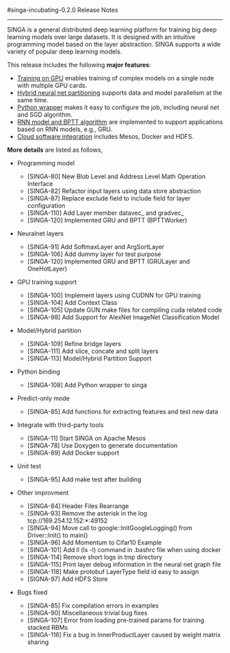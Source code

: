 #singa-incubating-0.2.0 Release Notes

---

SINGA is a general distributed deep learning platform for training big deep
learning models over large datasets. It is designed with an intuitive
programming model based on the layer abstraction. SINGA supports a wide variety
of popular deep learning models.

This release includes the following **major features**:

* [Training on GPU](../docs/gpu.html) enables training of complex models on a single node with multiple GPU cards.
* [Hybrid neural net partitioning](../docs/hybrid.html) supports data and model parallelism at the same time.
* [Python wrapper](../docs/python.html) makes it easy to configure the job, including neural net and SGD algorithm.
* [RNN model and BPTT algorithm](../docs/rnn.html) are implemented to support applications based on RNN models, e.g., GRU.
* [Cloud software integration](../docs/distributed-training.md) includes Mesos, Docker and HDFS.


**More details** are listed as follows,

  * Programming model
    * [SINGA-80] New Blob Level and Address Level Math Operation Interface
    * [SINGA-82] Refactor input layers using data store abstraction
    * [SINGA-87] Replace exclude field to include field for layer configuration
    * [SINGA-110] Add Layer member datavec_ and gradvec_
    * [SINGA-120] Implemented GRU and BPTT (BPTTWorker)


  * Neuralnet layers
    * [SINGA-91] Add SoftmaxLayer and ArgSortLayer
    * [SINGA-106] Add dummy layer for test purpose
    * [SINGA-120] Implemented GRU and BPTT (GRULayer and OneHotLayer)


  * GPU training support
    * [SINGA-100] Implement layers using CUDNN for GPU training
    * [SINGA-104] Add Context Class
    * [SINGA-105] Update GUN make files for compiling cuda related code
    * [SINGA-98] Add Support for AlexNet ImageNet Classification Model


  * Model/Hybrid partition
    * [SINGA-109] Refine bridge layers
    * [SINGA-111] Add slice, concate and split layers
    * [SINGA-113] Model/Hybrid Partition Support


  * Python binding
    * [SINGA-108] Add Python wrapper to singa


  * Predict-only mode
    * [SINGA-85] Add functions for extracting features and test new data


  * Integrate with third-party tools
    * [SINGA-11] Start SINGA on Apache Mesos
    * [SINGA-78] Use Doxygen to generate documentation
    * [SINGA-89] Add Docker support


  * Unit test
    * [SINGA-95] Add make test after building


  * Other improvment
    * [SINGA-84] Header Files Rearrange
    * [SINGA-93] Remove the asterisk in the log tcp://169.254.12.152:*:49152
    * [SINGA-94] Move call to google::InitGoogleLogging() from Driver::Init() to main()
    * [SINGA-96] Add Momentum to Cifar10 Example
    * [SINGA-101] Add ll (ls -l) command in .bashrc file when using docker
    * [SINGA-114] Remove short logs in tmp directory
    * [SINGA-115] Print layer debug information in the neural net graph file
    * [SINGA-118] Make protobuf LayerType field id easy to assign
    * [SIGNA-97] Add HDFS Store


  * Bugs fixed
    * [SINGA-85] Fix compilation errors in examples
    * [SINGA-90] Miscellaneous trivial bug fixes
    * [SINGA-107] Error from loading pre-trained params for training stacked RBMs
    * [SINGA-116] Fix a bug in InnerProductLayer caused by weight matrix sharing


